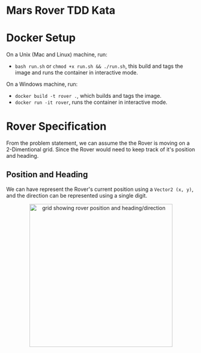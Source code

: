 # Mars Rover TDD Kata

# Docker Setup

On a Unix (Mac and Linux) machine, run:

- `bash run.sh` or `chmod +x run.sh && ./run.sh`, this build and tags the image and runs the container in interactive mode.

On a Windows machine, run:

- `docker build -t rover .`, which builds and tags the image.
- `docker run -it rover`, runs the container in interactive mode.

# Rover Specification

From the problem statement, we can assume the the Rover is moving on a 2-Dimentional grid. Since the Rover would need to keep track of it's position and heading.

## Position and Heading

We can have represent the Rover's current position using a `Vector2 (x, y)`, and the direction can be represented using a single digit.

<p align="center"><img width="381" alt="grid showing rover position and heading/direction"  src="https://user-images.githubusercontent.com/5263355/120787740-9179b100-c527-11eb-835b-0f17e291e263.png"></p>
